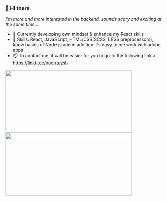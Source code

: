 ### 👋 Hi there 
  *I'm more and more interested in the backend, sounds scary and exciting at the same time...*


- 🌱 Currently developing own mindset & enhance my React skills 
- 🔭 Skills: React, JavaScript, HTML/CSS(SCSS, LESS preprocessors), know basics of Node.js and in addition it's easy to me work with adobe apps
- 📫 To contact me, it will be easier for you to go to the following link > https://linktr.ee/noontaysh

<!-- align="center" width=400 -->
<div width=1000 align="center"> 
  
  <img align="left" height=200 width=400 src="https://github-readme-stats.vercel.app/api/top-langs/?username=noontaysh&layout=compact&show_icons=true&count_private=true&line_height=28&hide_border=true&border_radius=4.5&include_all_commits=true&role=OWNER,COLLABORATOR&exclude_repo=github-readme-stats&theme=dark#gh-dark-mode-only" />
  <img align="left" height=200 width=400 src="https://streak-stats.demolab.com?user=noontaysh&theme=dark&hide_border=true#gh-dark-mode-only" />
</div>

